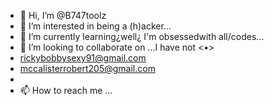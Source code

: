 - 👋 Hi, I’m @B747toolz
- 👀 I’m interested in being a (h)acker...
- 🌱 I’m currently learning¿well¿ I'm obsessedwith all/codes...
- 💞️ I’m looking to collaborate on ...I have not <•>
- rickybobbysexy91@gmail.com
- mccalisterrobert205@gmail.com
- 
- 📫 How to reach me ...

<!---
B747toolz/B747toolz is a ✨ special ✨ repository because its `README.md` (this file) appears on your GitHub profile.
You can click the Preview link to take a look at your changes.
--->
